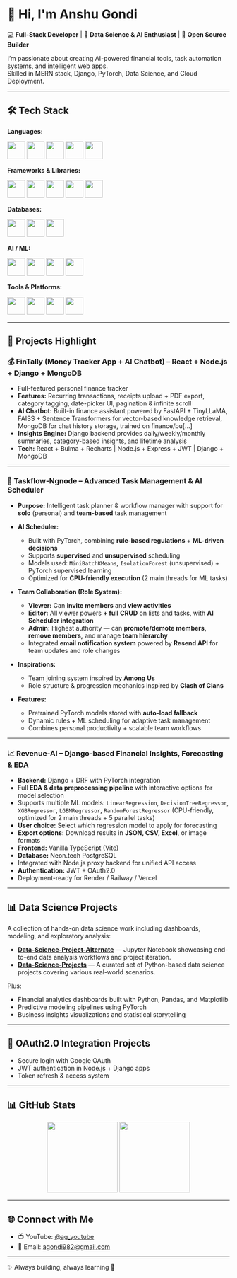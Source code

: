 # 👋 Hi, I'm Anshu Gondi

💻 **Full-Stack Developer** | 🔬 **Data Science & AI Enthusiast** | 🚀 **Open Source Builder**

I’m passionate about creating AI-powered financial tools, task automation systems, and intelligent web apps.  
Skilled in MERN stack, Django, PyTorch, Data Science, and Cloud Deployment.

---

## 🛠️ Tech Stack  

**Languages:**  
<p>
  <img src="https://cdn.jsdelivr.net/gh/devicons/devicon/icons/python/python-original.svg" width="40" height="40" />
  <img src="https://cdn.jsdelivr.net/gh/devicons/devicon/icons/javascript/javascript-original.svg" width="40" height="40" />
  <img src="https://cdn.jsdelivr.net/gh/devicons/devicon/icons/typescript/typescript-original.svg" width="40" height="40" />
  <img src="https://cdn.jsdelivr.net/gh/devicons/devicon/icons/mysql/mysql-original.svg" width="40" height="40" />
  <img src="https://cdn.jsdelivr.net/gh/devicons/devicon/icons/postgresql/postgresql-original.svg" width="40" height="40" />
</p>

**Frameworks & Libraries:**  
<p>
  <img src="https://cdn.jsdelivr.net/gh/devicons/devicon/icons/django/django-plain.svg" width="40" height="40" />
  <img src="https://cdn.jsdelivr.net/gh/devicons/devicon/icons/nodejs/nodejs-original.svg" width="40" height="40" />
  <img src="https://cdn.jsdelivr.net/gh/devicons/devicon/icons/express/express-original.svg" width="40" height="40" />
  <img src="https://cdn.jsdelivr.net/gh/devicons/devicon/icons/react/react-original.svg" width="40" height="40" />
  <img src="https://cdn.jsdelivr.net/gh/devicons/devicon/icons/fastapi/fastapi-original.svg" width="40" height="40" />
</p>

**Databases:**  
<p>
  <img src="https://cdn.jsdelivr.net/gh/devicons/devicon/icons/mongodb/mongodb-original.svg" width="40" height="40" />
  <img src="https://cdn.jsdelivr.net/gh/devicons/devicon/icons/postgresql/postgresql-original.svg" width="40" height="40" />
  <img src="https://cdn.jsdelivr.net/gh/devicons/devicon/icons/mysql/mysql-original.svg" width="40" height="40" />
</p>

**AI / ML:**  
<p>
  <img src="https://cdn.jsdelivr.net/gh/devicons/devicon/icons/pytorch/pytorch-original.svg" width="40" height="40" />
  <img src="https://cdn.jsdelivr.net/gh/devicons/devicon/icons/numpy/numpy-original.svg" width="40" height="40" />
  <img src="https://cdn.jsdelivr.net/gh/devicons/devicon/icons/pandas/pandas-original.svg" width="40" height="40" />
  <img src="https://cdn.jsdelivr.net/gh/devicons/devicon/icons/scikitlearn/scikitlearn-original.svg" width="40" height="40" />
</p>

**Tools & Platforms:**  
<p>
  <img src="https://cdn.jsdelivr.net/gh/devicons/devicon/icons/docker/docker-original.svg" width="40" height="40" />
  <img src="https://cdn.jsdelivr.net/gh/devicons/devicon/icons/git/git-original.svg" width="40" height="40" />
  <img src="https://cdn.jsdelivr.net/gh/devicons/devicon/icons/googlecloud/googlecloud-original.svg" width="40" height="40" />
  <img src="https://cdn.jsdelivr.net/gh/devicons/devicon/icons/vercel/vercel-original.svg" width="40" height="40" />
</p>

---

## 🚀 Projects Highlight

### 💰 FinTally (Money Tracker App + AI Chatbot) – React + Node.js + Django + MongoDB
- Full-featured personal finance tracker  
- **Features:** Recurring transactions, receipts upload + PDF export, category tagging, date-picker UI, pagination & infinite scroll  
- **AI Chatbot:** Built-in finance assistant powered by FastAPI + TinyLLaMA, FAISS + Sentence Transformers for vector-based knowledge retrieval, MongoDB for chat history storage, trained on finance/bu[...]
- **Insights Engine:** Django backend provides daily/weekly/monthly summaries, category-based insights, and lifetime analysis  
- **Tech:** React + Bulma + Recharts | Node.js + Express + JWT | Django + MongoDB  

---

### 📂 Taskflow-Ngnode – Advanced Task Management & AI Scheduler

- **Purpose:** Intelligent task planner & workflow manager with support for **solo** (personal) and **team-based** task management  

- **AI Scheduler:**  
  - Built with PyTorch, combining **rule-based regulations** + **ML-driven decisions**  
  - Supports **supervised** and **unsupervised** scheduling  
  - Models used: `MiniBatchKMeans`, `IsolationForest` (unsupervised) + PyTorch supervised learning  
  - Optimized for **CPU-friendly execution** (2 main threads for ML tasks)  

- **Team Collaboration (Role System):**  
  - **Viewer:** Can **invite members** and **view activities**  
  - **Editor:** All viewer powers **+ full CRUD** on lists and tasks, with **AI Scheduler integration**  
  - **Admin:** Highest authority — can **promote/demote members, remove members,** and manage **team hierarchy**  
  - Integrated **email notification system** powered by **Resend API** for team updates and role changes  

- **Inspirations:**  
  - Team joining system inspired by **Among Us**  
  - Role structure & progression mechanics inspired by **Clash of Clans**  

- **Features:**  
  - Pretrained PyTorch models stored with **auto-load fallback**  
  - Dynamic rules + ML scheduling for adaptive task management  
  - Combines personal productivity + scalable team workflows  

---

### 📈 Revenue-AI – Django-based Financial Insights, Forecasting & EDA

* **Backend:** Django + DRF with PyTorch integration
* Full **EDA & data preprocessing pipeline** with interactive options for model selection
* Supports multiple ML models: `LinearRegression`, `DecisionTreeRegressor`, `XGBRegressor`, `LGBMRegressor`, `RandomForestRegressor` (CPU-friendly, optimized for 2 main threads + 5 parallel tasks)
* **User choice:** Select which regression model to apply for forecasting
* **Export options:** Download results in **JSON, CSV, Excel**, or image formats
* **Frontend:** Vanilla TypeScript (Vite)
* **Database:** Neon.tech PostgreSQL
* Integrated with Node.js proxy backend for unified API access
* **Authentication:** JWT + OAuth2.0
* Deployment-ready for Render / Railway / Vercel  

---

## 📊 Data Science Projects

A collection of hands-on data science work including dashboards, modeling, and exploratory analysis:

- [**Data-Science-Project-Alternate**](https://github.com/Anshu-Gondi/Data-Science-Project-Alternate) — Jupyter Notebook showcasing end-to-end data analysis workflows and project iteration.
- [**Data-Science-Projects**](https://github.com/Anshu-Gondi/Data-Science-Projects) — A curated set of Python-based data science projects covering various real-world scenarios.

Plus:
- Financial analytics dashboards built with Python, Pandas, and Matplotlib  
- Predictive modeling pipelines using PyTorch  
- Business insights visualizations and statistical storytelling

---

## 🔐 OAuth2.0 Integration Projects
- Secure login with Google OAuth  
- JWT authentication in Node.js + Django apps  
- Token refresh & access system  

---

## 📊 GitHub Stats

<p align="center">  
  <img src="https://github-readme-stats.vercel.app/api?username=Anshu-Gondi&show_icons=true&theme=radical" height="160" />  
  <img src="https://github-readme-stats.vercel.app/api/top-langs/?username=Anshu-Gondi&layout=compact&theme=radical" height="160" />  
</p>    

---

## 🌐 Connect with Me
- 📺 YouTube: [@ag_youtube](https://youtube.com/@ag_youtube)  
- 📧 Email: agondi982@gmail.com  

---

✨ Always building, always learning 🚀

<!--
**Anshu-Gondi/Anshu-Gondi** is a ✨ _special_ ✨ repository because its `README.md` (this file) appears on your GitHub profile.

Here are some ideas to get you started:

- 🔭 I’m currently working on ...
- 🌱 I’m currently learning ...
- 👯 I’m looking to collaborate on ...
- 🤔 I’m looking for help with ...
- 💬 Ask me about ...
- 📫 How to reach me: ...
- 😄 Pronouns: ...
- ⚡ Fun fact: ...
-->

<!--
**Anshu-Gondi/Anshu-Gondi** is a ✨ _special_ ✨ repository because its `README.md` (this file) appears on your GitHub profile.

Here are some ideas to get you started:

- 🔭 I’m currently working on ...
- 🌱 I’m currently learning ...
- 👯 I’m looking to collaborate on ...
- 🤔 I’m looking for help with ...
- 💬 Ask me about ...
- 📫 How to reach me: ...
- 😄 Pronouns: ...
- ⚡ Fun fact: ...
-->
